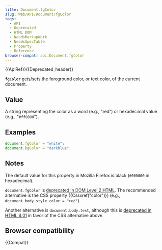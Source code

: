 ```yaml
---
title: Document.fgColor
slug: Web/API/Document/fgColor
tags:
  - API
  - Deprecated
  - HTML DOM
  - NeedsMarkupWork
  - NeedsSpecTable
  - Property
  - Reference
browser-compat: api.Document.fgColor
---
```

{{ApiRef}}{{Deprecated_header}}

**`fgColor`** gets/sets the foreground color, or text color, of
the current document.

## Value

A string representing the color as a word (e.g., "red") or hexadecimal value (e.g., "`#ff0000`").

## Examples

```js
document.fgColor = "white";
document.bgColor = "darkblue";
```

## Notes

The default value for this property in Mozilla Firefox is black (`#000000`
in hexadecimal).

`document.fgColor` is [deprecated in DOM
Level 2 HTML](https://www.w3.org/TR/DOM-Level-2-HTML/html.html#ID-26809268). The recommended alternative is the CSS property {{Cssxref("color")}}
(e.g., `document.body.style.color = "red"`).

Another alternative is `document.body.text`, although this is [deprecated in HTML
4.01](https://www.w3.org/TR/html401/struct/global.html#adef-text) in favor of the CSS alternative above.

## Browser compatibility

{{Compat}}
